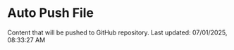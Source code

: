 # Auto Push File

Content that will be pushed to GitHub repository.
Last updated: 07/01/2025, 08:33:27 AM